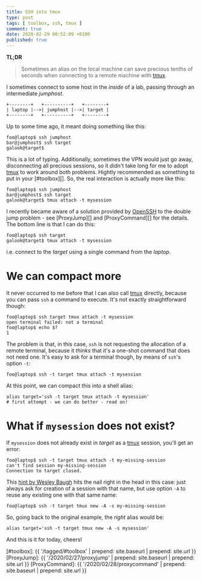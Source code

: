```yaml
---
title: SSH into tmux
type: post
tags: [ toolbox, ssh, tmux ]
comment: true
date: 2020-02-29 00:52:09 +0100
published: true
---
```


**TL;DR**

> Sometimes an alias on the local machine can save precious tenths of
> seconds when connecting to a remote machine with [tmux][].

I sometimes connect to some host in the *inside* of a lab, passing
through an intermediate *jumphost*.

```
+--------+   +----------+   +--------+
| laptop |-->| jumphost |-->| target |
+--------+   +----------+   +--------+
```

Up to some time ago, it meant doing something like this:

```shell
foo@laptop$ ssh jumphost
bar@jumphost$ ssh target
galook@target$
```

This is a lot of typing. Additionally, sometimes the VPN would just go
away, disconnecting all precious sessions, so it didn't take long for me
to adopt [tmux][] to work around both problems. Hightly recommended as
something to put in your [#toolbox][]. So, the real interaction is
actually more like this:

```shell
foo@laptop$ ssh jumphost
bar@jumphost$ ssh target
galook@target$ tmux attach -t mysession
```

I recently became aware of a solution provided by [OpenSSH][] to the
double jump problem - see [ProxyJump][] and [ProxyCommand][] for the
details. The bottom line is that I can do this:

```shell
foo@laptop$ ssh target
galook@target$ tmux attach -t mysession
```

i.e. connect to the *target* using a single command from the *laptop*.

# We can compact more

It never occurred to me before that I can also call [tmux][] directly,
because you can pass `ssh` a command to execute. It's not exactly
straightforward though:


```shell
foo@laptop$ ssh target tmux attach -t mysession
open terminal failed: not a terminal
foo@laptop$ echo $?
1
```

The problem is that, in this case, `ssh` is not requesting the
allocation of a remote terminal, because it *thinks* that it's a
one-shot command that does not need one. It's easy to ask for a terminal
though, by means of `ssh`'s option `-t`:

```shell
foo@laptop$ ssh -t target tmux attach -t mysession
```

At this point, we can compact this into a shell alias:

```shell
alias target='ssh -t target tmux attach -t mysession'
# first attempt - we can do better - read on!
```

# What if `mysession` does not exist?

If `mysession` does not already exist in *target* as a [tmux][] session,
you'll get an error:

```shell
foo@laptop$ ssh -t target tmux attach -t my-missing-session
can't find session my-missing-session
Connection to target closed.
```

This [hint by Wesley Baugh][] hits the nail right in the head in this
case: just always ask for creation of a session with that name, but use
option `-A` to reuse any existing one with that same name:

```shell
foo@laptop$ ssh -t target tmux new -A -s my-missing-session
```

So, going back to the original example, the *right* alias would be:

```shell
alias target='ssh -t target tmux new -A -s mysession'
```

And this is it for today, cheers!

[hint by Wesley Baugh]: https://unix.stackexchange.com/a/176885/209167
[OpenSSH]: https://www.openssh.com/
[tmux]: https://github.com/tmux/tmux/wiki
[#toolbox]: {{ '/tagged/#toolbox' | prepend: site.baseurl | prepend: site.url }}
[ProxyJump]: {{ '/2020/02/27/proxyjump' | prepend: site.baseurl | prepend: site.url }}
[ProxyCommand]: {{ '/2020/02/28/proxycommand' | prepend: site.baseurl | prepend: site.url }}
